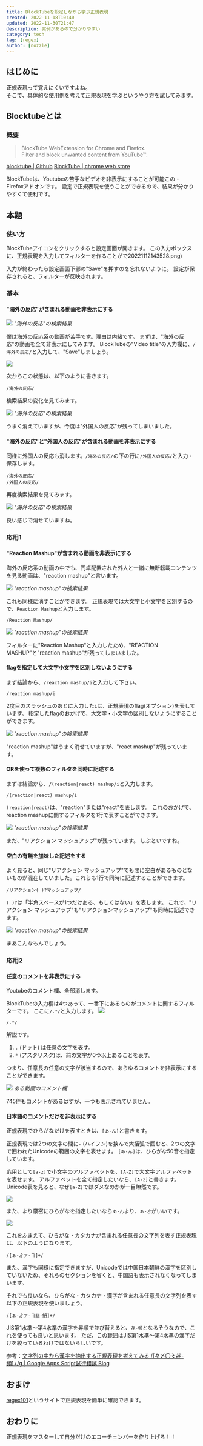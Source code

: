 ```yaml
---
title: BlockTubeを設定しながら学ぶ正規表現
created: 2022-11-18T10:40
updated: 2022-11-30T21:47
description: 実例があるので分かりやすい
category: tech
tag: [regex]
author: [nozzle]
---
```

## はじめに
正規表現って覚えにくいですよね。  
そこで、具体的な使用例を考えて正規表現を学ぶというやり方を試してみます。

## Blocktubeとは
### 概要

>  BlockTube
>  WebExtension for Chrome and Firefox.  
>  Filter and block unwanted content from YouTube™.

[blocktube | Github](https://github.com/amitbl/blocktube)
[BlockTube | chrome web store](https://chrome.google.com/webstore/detail/blocktube/bbeaicapbccfllodepmimpkgecanonai?hl=en-US)

BlockTubeは、Youtubeの苦手なビデオを非表示にすることが可能この[](chrome拡張機能)・Firefoxアドオンです。
設定で正規表現を使うことができるので、結果が分かりやすくて便利です。

## 本題
### 使い方
BlockTubeアイコンをクリックすると設定画面が開きます。
この入力ボックスに、正規表現を入力してフィルターを作ることがで20221112143528.png)

入力が終わったら設定画面下部の"Save"を押すのを忘れないように。
設定が保存されると、フィルターが反映されます。

###  基本 
#### "海外の反応"が含まれる動画を非表示にする

![](20221112144738.png)
*"海外の反応"の検索結果*

僕は海外の反応系の動画が苦手です。理由は内緒です。
まずは、"海外の反応"の動画を全て非表示にしてみます。
BlockTubeの"Video title"の入力欄に、`/海外の反応/`と入力して、"Save"しましょう。

![](20221112145505.png)

次からこの状態は、以下のように書きます。
```regex
/海外の反応/
```

検索結果の変化を見てみます。

![](20221112150418.png)
*"海外の反応"の検索結果*

うまく消えていますが、今度は"外国人の反応"が残ってしまいました。

#### "海外の反応"と"外国人の反応"が含まれる動画を非表示にする
同様に外国人の反応も消します。`/海外の反応/`の下の行に`/外国人の反応/`と入力・保存します。

```regex
/海外の反応/
/外国人の反応/
```

再度検索結果を見てみます。

![](20221112151235.png)
*"海外の反応"の検索結果*

良い感じで消せていますね。

### 応用1
#### "Reaction Mashup"が含まれる動画を非表示にする

海外の反応系の動画の中でも、円卓配置された外人と一緒に無断転載コンテンツを見る動画は、"reaction mashup"と言います。

![](20221112151836.png)
*"reaction mashup"の検索結果*

これも同様に消すことができます。
正規表現では大文字と小文字を区別するので、`Reaction Mashup`と入力します。

```regex
/Reaction Mashup/
```

![](20221112152957.png)
*"reaction mashup"の検索結果*

フィルターに"Reaction Mashup"と入力したため、"REACTION MASHUP"と"reaction mashup"が残ってしまいました。

#### flagを指定して大文字小文字を区別しないようにする

まず結論から、`/reaction mashup/i`と入力して下さい。

```regex
/reaction mashup/i
```

2度目のスラッシュのあとに入力した`i`は、正規表現のflag(オプション)を表しています。
指定したflagのおかげで、大文字・小文字の区別しないようにすることができます。

![](20221112153837.png)
*"reaction mashup"の検索結果*

"reaction mashup"はうまく消せていますが、"react mashup"が残っています。

#### ORを使って複数のフィルタを同時に記述する

まずは結論から、`/(reaction|react) mashup/i`と入力します。

```regex
/(reaction|react) mashup/i
```

`(reaction|react)`は、"reaction"または"react"を表します。
これのおかげで、reaction mashupに関するフィルタを1行で表すことができます。

![](20221112155633.png)
*"reaction mashup"の検索結果*

まだ、"リアクション マッシュアップ"が残っています。
しぶといですね。

#### 空白の有無を加味した記述をする

よく見ると、同じ"リアクション マッシュアップ"でも間に空白があるものとないものが混在していました。これらも1行で同時に記述することができます。

```regex
/リアクション( )?マッシュアップ/
```

`( )?`は「半角スペースが1つだけある、もしくはない」を表します。
これで、"リアクション マッシュアップ"も"リアクションマッシュアップ"も同時に記述できます。

![](20221112161122.png)
_"reaction mashup"の検索結果_

まあこんなもんでしょう。

### 応用2
#### 任意のコメントを非表示にする
Youtubeのコメント欄、全部消します。

BlockTubeの入力欄は4つあって、一番下にあるものがコメントに関するフィルターです。
ここに`/.*/`と入力します。
![](20221112163825.png)

```regex
/.*/
```

解説です。
1.  `.`  (ドット) は任意の文字を表す。
2. `*`   (アスタリスク)は、前の文字が0つ以上あることを表す。

つまり、任意長の任意の文字が該当するので、あらゆるコメントを非表示にすることができます。

![](20221112163554.png)
*ある動画のコメント欄*

745件もコメントがあるはずが、一つも表示されていません。

#### 日本語のコメントだけを非表示にする

正規表現でひらがなだけを表すときは、`[あ-ん]`と書きます。

正規表現では2つの文字の間に`-` (ハイフン)を挟んで大括弧で囲むと、2つの文字で囲われたUnicodeの範囲の文字を表せます。
`[あ-ん]`は、ひらがな50音を指定しています。

応用として`[a-z]`で小文字のアルファベットを、`[A-Z]`で大文字アルファベットを表せます。
アルファベットを全て指定したいなら、`[A-z]`と書きます。
Unicode表を見ると、なぜ`[a-Z]`ではダメなのかが一目瞭然です。

![](20221116145743.png)

また、より厳密にひらがなを指定したいなら`あ-ん`より、`ぁ-ゟ`がいいです。

![](20221116150452.png)

これをふまえて、ひらがな・カタカナが含まれる任意長の文字列を表す正規表現は、以下のようになります。

```
/[ぁ-ゟァ-ヿ]+/
```


また、漢字も同様に指定できますが、Unicodeでは中国日本朝鮮の漢字を区別していないため、それらのセクションを省くと、中国語も表示されなくなってしまいます。

それでも良いなら、ひらがな・カタカナ・漢字が含まれる任意長の文字列を表す以下の正規表現を使いましょう。

```
/[ぁ-ゟァ-ヿ㐀-鿕]+/
```

JIS第1水準〜第4水準の漢字を昇順で並び替えると、`㐂-頻`となるそうなので、これを使っても良いと思います。
ただ、この範囲はJIS第1水準〜第4水準の漢字だけを絞っているわけではないらしいです。

参考：[文字列の中から漢字を抽出する正規表現を考えてみる /[々〆〇〻㐂-頻]+/g | Google Apps Script試行錯誤 Blog](https://www.pre-practice.net/2018/05/blog-post_2.html)

## おまけ
[regex101](https://regex101.com)というサイトで正規表現を簡単に確認できます。

## おわりに
正規表現をマスターして自分だけのエコーチェンバーを作り上げろ！！
